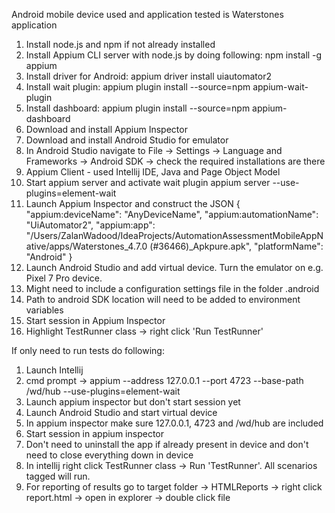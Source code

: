 Android mobile device used and application tested is Waterstones application
1) Install node.js and npm if not already installed
2) Install Appium CLI server with node.js by doing following:
   npm install -g appium
3) Install driver for Android:
   appium driver install uiautomator2
4) Install wait plugin:
   appium plugin install --source=npm appium-wait-plugin
5) Install dashboard:
   appium plugin install --source=npm appium-dashboard
6) Download and install Appium Inspector
7) Download and install Android Studio for emulator
8) In Android Studio navigate to File -> Settings -> Language and Frameworks -> Android SDK -> check the required installations are there
9) Appium Client - used Intellij IDE, Java and Page Object Model 
10) Start appium server and activate wait plugin
   appium server --use-plugins=element-wait
11) Launch Appium Inspector and construct the JSON
    {
  "appium:deviceName": "AnyDeviceName",
  "appium:automationName": "UiAutomator2",
  "appium:app": "/Users/ZalanWadood/IdeaProjects/AutomationAssessmentMobileAppNative/apps/Waterstones_4.7.0 (#36466)_Apkpure.apk",
  "platformName": "Android"
}
12) Launch Android Studio and add virtual device. Turn the emulator on e.g. Pixel 7 Pro device.
13) Might need to include a configuration settings file in the folder .android
14) Path to android SDK location will need to be added to environment variables
15) Start session in Appium Inspector
16) Highlight TestRunner class -> right click 'Run TestRunner'

If only need to run tests do following:
1) Launch Intellij
2) cmd prompt -> appium --address 127.0.0.1 --port 4723 --base-path /wd/hub --use-plugins=element-wait
3) Launch appium inspector but don't start session yet
4) Launch Android Studio  and start virtual device
5) In appium inspector make sure 127.0.0.1, 4723 and /wd/hub are included
6) Start session in appium inspector
7) Don't need to uninstall the app if already present in device and don't need to close everything down in device
8) In intellij right click TestRunner class -> Run 'TestRunner'. All scenarios tagged will run.
9) For reporting of results go to target folder -> HTMLReports -> right click report.html -> open in explorer -> double click file
